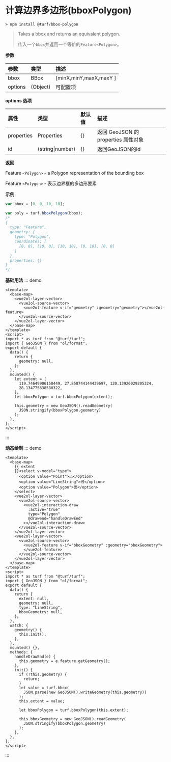 # 计算边界多边形(bboxPolygon)

```
> npm install @turf/bbox-polygon
```



> Takes a bbox and returns an equivalent polygon.
> 
> 传入一个`bbox`并返回一个等价的`Feature<Polygon>`。

**参数**

| 参数    | 类型     | 描述                   |
| :------ | :------- | :--------------------- |
| bbox    | BBox     | [minX,minY,maxX,maxY ] |
| options | (Object) | 可配置项               |

**options 选项**

| 属性       | 类型             | 默认值 | 描述                                |
| :--------- | :--------------- | :----- | :---------------------------------- |
| properties | Properties       | {}     | 返回 GeoJSON 的 properties 属性对象 |
| id         | (string\|number) | {}     | 返回GeoJSON的id                     |

**返回**

Feature `<Polygon>` - a Polygon representation of the bounding box

Feature `<Polygon>` - 表示边界框的多边形要素

**示例**

```js
var bbox = [0, 0, 10, 10];

var poly = turf.bboxPolygon(bbox);
/*
{
  type: "Feature",
  geometry: {
    type: "Polygon",
    coordinates: [
      [0, 0], [10, 0], [10, 10], [0, 10], [0, 0]
    ]
  },
  properties: {}
}
*/
```

**基础用法**
::: demo

```vue
<template>
  <base-map>
    <vue2ol-layer-vector>
      <vue2ol-source-vector>
        <vue2ol-feature v-if="geometry" :geometry="geometry"></vue2ol-feature>
      </vue2ol-source-vector>
    </vue2ol-layer-vector>
  </base-map>
</template>
<script>
import * as turf from "@turf/turf";
import { GeoJSON } from "ol/format";
export default {
  data() {
    return {
      geometry: null,
    };
  },
  mounted() {
    let extent = [
      119.74649906158449, 27.858744144439697, 120.13926029205324,
      28.134775638580322,
    ];
    let bboxPolygon = turf.bboxPolygon(extent);

    this.geometry = new GeoJSON().readGeometry(
      JSON.stringify(bboxPolygon.geometry)
    );
  },
};
</script>
```

:::

**动态绘制**
::: demo

```vue
<template>
  <base-map>
    {{ extent
    }}<select v-model="type">
      <option value="Point">点</option>
      <option value="LineString">线</option>
      <option value="Polygon">面</option>
    </select>
    <vue2ol-layer-vector>
      <vue2ol-source-vector>
        <vue2ol-interaction-draw
          :active="true"
          type="Polygon"
          @drawend="handleDrawEnd"
        ></vue2ol-interaction-draw>
      </vue2ol-source-vector>
    </vue2ol-layer-vector>
    <vue2ol-layer-vector>
      <vue2ol-source-vector>
        <vue2ol-feature v-if="bboxGeometry" :geometry="bboxGeometry">
        </vue2ol-feature>
      </vue2ol-source-vector>
    </vue2ol-layer-vector>
  </base-map>
</template>
<script>
import * as turf from "@turf/turf";
import { GeoJSON } from "ol/format";
export default {
  data() {
    return {
      extent: null,
      geometry: null,
      type: "LineString",
      bboxGeometry: null,
    };
  },
  watch: {
    geometry() {
      this.init();
    },
  },
  mounted() {},
  methods: {
    handleDrawEnd(e) {
      this.geometry = e.feature.getGeometry();
    },
    init() {
      if (!this.geometry) {
        return;
      }
      let value = turf.bbox(
        JSON.parse(new GeoJSON().writeGeometry(this.geometry))
      );
      this.extent = value;

      let bboxPolygon = turf.bboxPolygon(this.extent);

      this.bboxGeometry = new GeoJSON().readGeometry(
        JSON.stringify(bboxPolygon.geometry)
      );
    },
  },
};
</script>
```

:::
